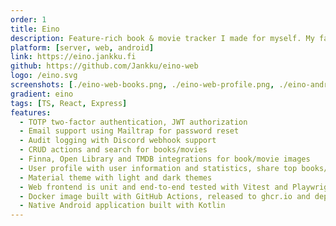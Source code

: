 ```yaml
---
order: 1
title: Eino
description: Feature-rich book & movie tracker I made for myself. My favourite project ❤️
platform: [server, web, android]
link: https://eino.jankku.fi
github: https://github.com/Jankku/eino-web
logo: /eino.svg
screenshots: [./eino-web-books.png, ./eino-web-profile.png, ./eino-android.png]
gradient: eino
tags: [TS, React, Express]
features: 
  - TOTP two-factor authentication, JWT authorization
  - Email support using Mailtrap for password reset
  - Audit logging with Discord webhook support
  - CRUD actions and search for books/movies
  - Finna, Open Library and TMDB integrations for book/movie images
  - User profile with user information and statistics, share top books/movies, export/import data, delete account etc.
  - Material theme with light and dark themes
  - Web frontend is unit and end-to-end tested with Vitest and Playwright respectively
  - Docker image built with GitHub Actions, released to ghcr.io and deployed with Docker Compose
  - Native Android application built with Kotlin
---
```

